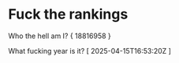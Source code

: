 # Fuck the rankings

Who the hell am I?
{ 18816958 }

What fucking year is it?
[ 2025-04-15T16:53:20Z ]
